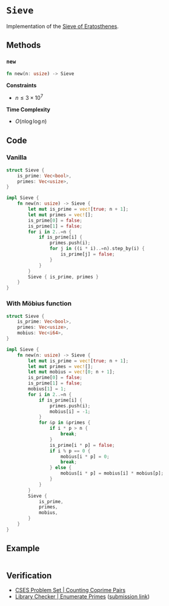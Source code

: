 # `Sieve`
Implementation of the [Sieve of Eratosthenes](https://en.wikipedia.org/wiki/Sieve_of_Eratosthenes).

## Methods
### `new`
```rust
fn new(n: usize) -> Sieve
```

**Constraints**
- $n \le 3 \times 10^{7}$

**Time Complexity**
- $O(n \log \log n)$

## Code
### Vanilla
```rust
struct Sieve {
    is_prime: Vec<bool>,
    primes: Vec<usize>,
}

impl Sieve {
    fn new(n: usize) -> Sieve {
        let mut is_prime = vec![true; n + 1];
        let mut primes = vec![];
        is_prime[0] = false;
        is_prime[1] = false;
        for i in 2..=n {
            if is_prime[i] {
                primes.push(i);
                for j in ((i * i)..=n).step_by(i) {
                    is_prime[j] = false;
                }
            }
        }
        Sieve { is_prime, primes }
    }
}
```

### With Möbius function
```rust
struct Sieve {
    is_prime: Vec<bool>,
    primes: Vec<usize>,
    mobius: Vec<i64>,
}

impl Sieve {
    fn new(n: usize) -> Sieve {
        let mut is_prime = vec![true; n + 1];
        let mut primes = vec![];
        let mut mobius = vec![0; n + 1];
        is_prime[0] = false;
        is_prime[1] = false;
        mobius[1] = 1;
        for i in 2..=n {
            if is_prime[i] {
                primes.push(i);
                mobius[i] = -1;
            }
            for &p in &primes {
                if i * p > n {
                    break;
                }
                is_prime[i * p] = false;
                if i % p == 0 {
                    mobius[i * p] = 0;
                    break;
                } else {
                    mobius[i * p] = mobius[i] * mobius[p];
                }
            }
        }
        Sieve {
            is_prime,
            primes,
            mobius,
        }
    }
}
```

## Example
```rust

```

## Verification
- [CSES Problem Set | Counting Coprime Pairs](https://cses.fi/problemset/task/2417/)
- [Library Checker | Enumerate Primes](https://judge.yosupo.jp/problem/enumerate_primes) ([submission link](https://judge.yosupo.jp/submission/94186))